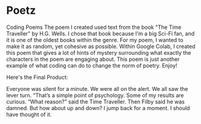 # Poetz
Coding Poems
The poem I created used text from the book "The Time Traveller" by H.G. Wells. I chose that book because I'm a big Sci-Fi fan, and it is one of the oldest books within the genre. For my poem, I wanted to make it as random, yet cohesive as possible. Within Google Colab, I created this poem that gives a lot of hints of mystery surrounding what exactly the characters in the poem are engaging about. This poem is just another example of what coding can do to change the norm of poetry. Enjoy!

Here's the Final Product:

Everyone was silent for a minute.
We were all on the alert.
We all saw the lever turn.
“That’s a simple
point of psychology.
Some of my results are curious.
“What reason?” said the Time Traveller.
Then Filby said he was damned.
But how about up and down?
I jump back for a moment.
I should have thought of it.
